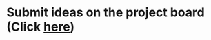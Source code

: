 # Submit ideas on the project board (Click [here](https://github.com/Cact-OS/og-logo-Ideas/projects/1))
